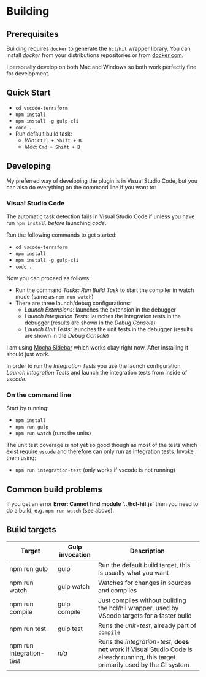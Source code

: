# Building

## Prerequisites

Building requires `docker` to generate the `hcl`/`hil` wrapper library. You can
install *docker* from your distributions repositories or from [docker.com](https://www.docker.com).

I personally develop on both Mac and Windows so both work perfectly fine for development.

## Quick Start

- `cd vscode-terraform`
- `npm install`
- `npm install -g gulp-cli`
- `code .`
- Run default build task:
  - *Win*: `Ctrl + Shift + B`
  - *Mac*: `Cmd + Shift + B`

## Developing

My preferred way of developing the plugin is in Visual Studio Code, but you can also do everything on the command line if you want to:

### Visual Studio Code

The automatic task detection fails in Visual Studio Code if unless you have run `npm install` *before* launching *code*.

Run the following commands to get started:

- `cd vscode-terraform`
- `npm install`
- `npm install -g gulp-cli`
- `code .`

Now you can proceed as follows:

- Run the command *Tasks: Run Build Task* to start the compiler in watch mode (same as `npm run watch`)
- There are three launch/debug configurations:
  - *Launch Extensions*: launches the extension in the debugger
  - *Launch Integration Tests*: launches the integration tests in the debugger (results are shown in the *Debug Console*)
  - *Launch Unit Tests*: launches the unit tests in the debugger (results are shown in the *Debug Console*)

I am using [Mocha Sidebar](https://marketplace.visualstudio.com/items?itemName=maty.vscode-mocha-sidebar) which works okay right now. After installing it should just work.

In order to run the _Integration Tests_ you use the launch configuration *Launch Integration Tests* and launch the integration tests from inside of *vscode*.

### On the command line

Start by running:

- `npm install`
- `npm run gulp`
- `npm run watch` (runs the units)

The unit test coverage is not yet so good though as most of the tests which exist require `vscode` and therefore can only run as integration tests. Invoke them using:

- `npm run integration-test` (only works if vscode is not running)

## Common build problems

If you get an error **Error: Cannot find module '../hcl-hil.js'** then you need to do a build, e.g. `npm run watch` (see above).

## Build targets

|Target                  |Gulp invocation  |Description  |
|------------------------|-----------------|-------------|
|npm run gulp            |gulp             |Run the default build target, this is usually what you want|
|npm run watch           |gulp watch       |Watches for changes in sources and compiles|
|npm run compile         |gulp compile     |Just compiles without building the hcl/hil wrapper, used by VScode targets for a faster build|
|npm run test            |gulp test        |Runs the *unit-test*, already part of `compile`|
|npm run integration-test|*n/a*            |Runs the *integration-test*, **does not** work if Visual Studio Code is already running, this target primarily used by the CI system|
